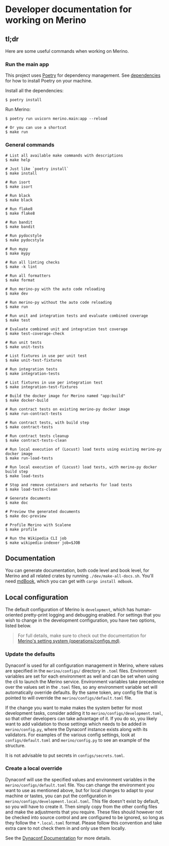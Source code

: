 # Developer documentation for working on Merino

## tl;dr

Here are some useful commands when working on Merino.

### Run the main app

This project uses [Poetry][1] for dependency management.
See [dependencies](./dependencies.md) for how to install Poetry on your machine.

Install all the dependencies:

```
$ poetry install
```

Run Merino:

```
$ poetry run uvicorn merino.main:app --reload

# Or you can use a shortcut
$ make run
```

### General commands
```shell
# List all available make commands with descriptions
$ make help

# Just like `poetry install`
$ make install

# Run isort
$ make isort

# Run black
$ make black

# Run flake8
$ make flake8

# Run bandit
$ make bandit

# Run pydocstyle
$ make pydocstyle

# Run mypy
$ make mypy

# Run all linting checks
$ make -k lint

# Run all formatters
$ make format

# Run merino-py with the auto code reloading
$ make dev

# Run merino-py without the auto code reloading
$ make run

# Run unit and integration tests and evaluate combined coverage
$ make test

# Evaluate combined unit and integration test coverage
$ make test-coverage-check

# Run unit tests
$ make unit-tests

# List fixtures in use per unit test
$ make unit-test-fixtures

# Run integration tests
$ make integration-tests

# List fixtures in use per integration test
$ make integration-test-fixtures

# Build the docker image for Merino named "app:build"
$ make docker-build

# Run contract tests on existing merino-py docker image
$ make run-contract-tests

# Run contract tests, with build step
$ make contract-tests

# Run contract tests cleanup
$ make contract-tests-clean

# Run local execution of (Locust) load tests using existing merino-py docker image
$ make run-load-tests

# Run local execution of (Locust) load tests, with merino-py docker build step
$ make load-tests

# Stop and remove containers and networks for load tests
$ make load-tests-clean

# Generate documents
$ make doc

# Preview the generated documents
$ make doc-preview

# Profile Merino with Scalene
$ make profile

# Run the Wikipedia CLI job
$ make wikipedia-indexer job=$JOB   
```

## Documentation

You can generate documentation, both code level and book level, for Merino and
all related crates by running `./dev/make-all-docs.sh`. You'll need [mdBook][],
which you can get with `cargo install mdbook`.

[mdbook]: https://rust-lang.github.io/mdBook/

## Local configuration

The default configuration of Merino is `development`, which has human-oriented
pretty-print logging and debugging enabled. For settings that you wish to change in the
development configuration, you have two options, listed below.

> For full details, make sure to check out the documentation for
> [Merino's setting system (operations/configs.md)](../operations/configs.md).

### Update the defaults

Dynaconf is used for all configuration management in Merino, where
values are specified in the `merino/configs/` directory in `.toml` files. Environment variables
are set for each environment as well and can be set when using the cli to launch the
Merino service.
Environment variables take precedence over the values set in the `.toml` files, so
any environment variable set will automatically override defaults. By the same token,
any config file that is pointed to will override the `merino/configs/default.toml` file.

If the change you want to make makes the system better for most development
tasks, consider adding it to `merino/configs/development.toml`, so that other developers
can take advantage of it. If you do so, you likely want to add validation to those settings
which needs to be added in `merino/config.py`, where the Dynaconf instance exists along
with its validators. For examples of the various config settings, look at `configs/default.toml`
and `merino/config.py` to see an example of the structure.

It is not advisable to put secrets in `configs/secrets.toml`.

### Create a local override

Dynaconf will use the specified values and environment variables in the
`merino/configs/default.toml` file. You can change the environment you
want to use as mentioned above, but for local changes to adapt to your
machine or tastes, you can put the configuration in `merino/configs/development.local.toml`.
This file doesn't exist by default, so you will have to create it.
Then simply copy from the other config files and make the adjustments
that you require. These files should however not be checked into source
control and are configured to be ignored, so long as they follow the `*.local.toml`
format. Please follow this convention and take extra care to not check them in
and only use them locally.

See the [Dynaconf Documentation](https://www.dynaconf.com/) for more details.

[1]: https://python-poetry.org/
